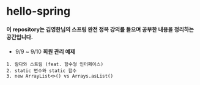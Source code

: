 # hello-spring 
#### 이 repository는 김영한님의 스프링 완전 정복 강의를 들으며 공부한 내용을 정리하는 공간입니다.


* 9/9 ~ 9/10 **회원 관리 예제**
```
1. 람다와 스트림 (feat. 함수형 인터페이스)
2. static 변수와 static 함수
3. new ArrayList<>() vs Arrays.asList()
```
